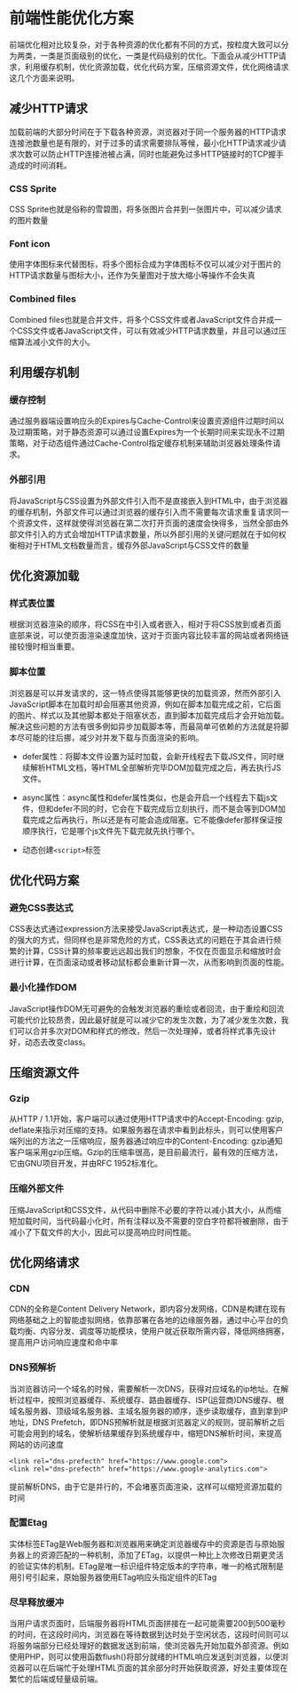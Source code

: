 # 前端性能优化方案
前端优化相对比较复杂，对于各种资源的优化都有不同的方式，按粒度大致可以分为两类，一类是页面级别的优化，一类是代码级别的优化。下面会从减少HTTP请求，利用缓存机制，优化资源加载，优化代码方案，压缩资源文件，优化网络请求这几个方面来说明。

## 减少HTTP请求
加载前端的大部分时间在于下载各种资源，浏览器对于同一个服务器的HTTP请求连接池数量也是有限的，对于过多的请求需要排队等候，最小化HTTP请求减少请求次数可以防止HTTP连接池被占满，同时也能避免过多HTTP链接时的TCP握手造成的时间消耗。

### CSS Sprite
CSS Sprite也就是俗称的雪碧图，将多张图片合并到一张图片中，可以减少请求的图片数量

### Font icon
使用字体图标来代替图标，将多个图标合成为字体图标不仅可以减少对于图片的HTTP请求数量与图标大小，还作为矢量图对于放大缩小等操作不会失真

### Combined files
Combined files也就是合并文件，将多个CSS文件或者JavaScript文件合并成一个CSS文件或者JavaScript文件，可以有效减少HTTP请求数量，并且可以通过压缩算法减小文件的大小。

## 利用缓存机制

### 缓存控制
通过服务器端设置响应头的Expires与Cache-Control来设置资源组件过期时间以及过期策略，对于静态资源可以通过设置Expires为一个长期时间来实现永不过期策略，对于动态组件通过Cache-Control指定缓存机制来辅助浏览器处理条件请求。

### 外部引用
将JavaScript与CSS设置为外部文件引入而不是直接嵌入到HTML中，由于浏览器的缓存机制，外部文件可以通过浏览器的缓存引入而不需要每次请求重复请求同一个资源文件，这样就使得浏览器在第二次打开页面的速度会快得多，当然全部由外部文件引入的方式会增加HTTP请求数量，所以外部引用的关键问题就在于如何权衡相对于HTML文档数量而言，缓存外部JavaScript与CSS文件的数量

## 优化资源加载
### 样式表位置
根据浏览器渲染的顺序，将CSS在<head>中引入或者嵌入，相对于将CSS放到<body>或者页面底部来说，可以使页面渲染速度加快，这对于页面内容比较丰富的网站或者网络链接较慢时相当重要。

### 脚本位置
浏览器是可以并发请求的，这一特点使得其能够更快的加载资源，然而外部引入JavaScript脚本在加载时却会阻塞其他资源，例如在脚本加载完成之前，它后面的图片、样式以及其他脚本都处于阻塞状态，直到脚本加载完成后才会开始加载。解决这些问题的方法有很多例如异步加载脚本等，而最简单可依赖的方法就是将脚本尽可能的往后挪，减少对并发下载与页面渲染的影响。

- defer属性：将脚本文件设置为延时加载，会新开线程去下载JS文件，同时继续解析HTML文档，等HTML全部解析完毕DOM加载完成之后，再去执行JS文件。

- async属性：async属性和defer属性类似，也是会开启一个线程去下载js文件，但和defer不同的时，它会在下载完成后立刻执行，而不是会等到DOM加载完成之后再执行，所以还是有可能会造成阻塞。它不能像defer那样保证按顺序执行，它是哪个js文件先下载完就先执行哪个。

- 动态创建```<script>```标签

## 优化代码方案
### 避免CSS表达式
CSS表达式通过expression方法来接受JavaScript表达式，是一种动态设置CSS的强大的方式，但同样也是非常危险的方式，CSS表达式的问题在于其会进行频繁的计算，CSS计算的频率要远远超出我们的想象，不仅在页面显示和缩放时会进行计算，在页面滚动或者移动鼠标都会重新计算一次，从而影响到页面的性能。

### 最小化操作DOM
JavaScript操作DOM无可避免的会触发浏览器的重绘或者回流，由于重绘和回流可能代价比较昂贵，因此最好就是可以减少它的发生次数，为了减少发生次数，我们可以合并多次对DOM和样式的修改，然后一次处理掉，或者将样式事先设计好，动态去改变class。

## 压缩资源文件
### Gzip
从HTTP / 1.1开始，客户端可以通过使用HTTP请求中的Accept-Encoding: gzip, deflate来指示对压缩的支持。如果服务器在请求中看到此标头，则可以使用客户端列出的方法之一压缩响应，服务器通过响应中的Content-Encoding: gzip通知客户端采用gzip压缩。Gzip的压缩率很高，是目前最流行，最有效的压缩方法，它由GNU项目开发，并由RFC 1952标准化。

### 压缩外部文件
压缩JavaScript和CSS文件，从代码中删除不必要的字符以减小其大小，从而缩短加载时间，当代码最小化时，所有注释以及不需要的空白字符都将被删除，由于减小了下载文件的大小，因此可以提高响应时间性能。

## 优化网络请求

### CDN
CDN的全称是Content Delivery Network，即内容分发网络，CDN是构建在现有网络基础之上的智能虚拟网络，依靠部署在各地的边缘服务器，通过中心平台的负载均衡、内容分发、调度等功能模块，使用户就近获取所需内容，降低网络拥塞，提高用户访问响应速度和命中率

### DNS预解析
当浏览器访问一个域名的时候，需要解析一次DNS，获得对应域名的ip地址。在解析过程中，按照浏览器缓存、系统缓存、路由器缓存、ISP(运营商)DNS缓存、根域名服务器、顶级域名服务器、主域名服务器的顺序，逐步读取缓存，直到拿到IP地址，DNS Prefetch，即DNS预解析就是根据浏览器定义的规则，提前解析之后可能会用到的域名，使解析结果缓存到系统缓存中，缩短DNS解析时间，来提高网站的访问速度
```
<link rel="dns-prefecth" href="https://www.google.com">
<link rel="dns-prefecth" href="https://www.google-analytics.com">
```
提前解析DNS，由于它是并行的，不会堵塞页面渲染，这样可以缩短资源加载的时间

### 配置Etag
实体标签ETag是Web服务器和浏览器用来确定浏览器缓存中的资源是否与原始服务器上的资源匹配的一种机制，添加了ETag，以提供一种比上次修改日期更灵活的验证实体的机制。ETag是唯一标识组件特定版本的字符串，唯一的格式限制是用引号引起来，原始服务器使用ETag响应头指定组件的ETag

### 尽早释放缓冲
当用户请求页面时，后端服务器将HTML页面拼接在一起可能需要200到500毫秒的时间，在这段时间内，浏览器在等待数据到达时处于空闲状态，这段时间则可以将服务端部分已经处理好的数据发送到前端，使浏览器先开始加载外部资源。例如使用PHP，则可以使用函数flush()将部分就绪的HTML响应发送到浏览器，以便浏览器可以在后端忙于处理HTML页面的其余部分时开始获取资源，好处主要体现在繁忙的后端或轻量级前端。